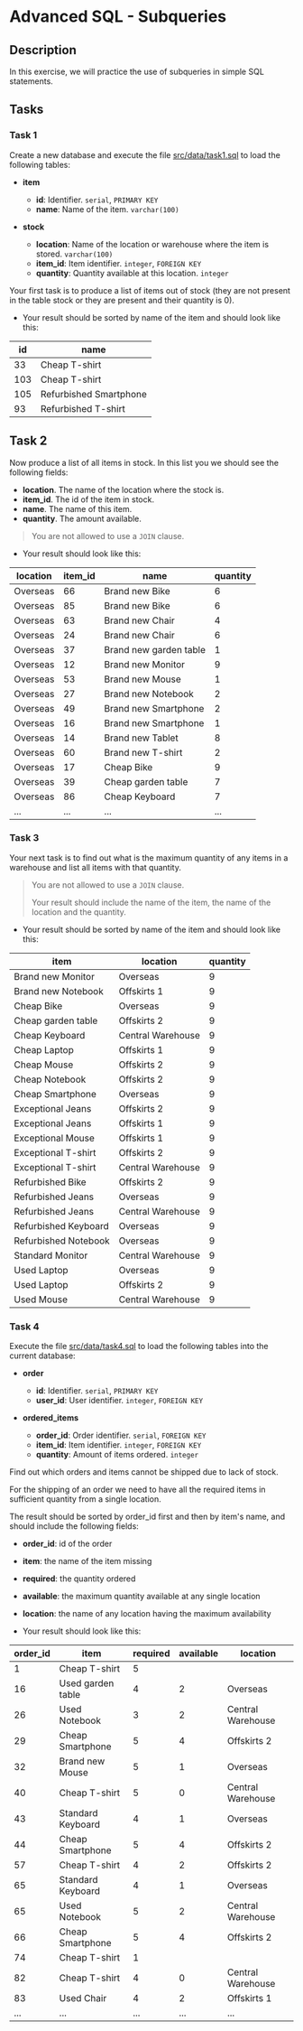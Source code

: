 # Advanced SQL - Subqueries

## Description

In this exercise, we will practice the use of subqueries in simple SQL statements.

##

## Tasks

###

### Task 1

Create a new database and execute the file [src/data/task1.sql](src/data/task1.sql) to load the following tables:

- **item**

    - **id**: Identifier. `serial`, `PRIMARY KEY`
    - **name**: Name of the item. `varchar(100)`

- **stock**

    - **location**: Name of the location or warehouse where the item is stored. `varchar(100)`
    - **item_id**: Item identifier. `integer`, `FOREIGN KEY`
    - **quantity**: Quantity available at this location. `integer`

Your first task is to produce a list of items out of stock (they are not present in the table stock or they are present and their quantity is 0).

- Your result should be sorted by name of the item and should look like this:

| id  | name                   |
|-----|------------------------|
| 33  | Cheap T-shirt          |
| 103 | Cheap T-shirt          |
| 105 | Refurbished Smartphone |
| 93  | Refurbished T-shirt    |


##

## Task 2

Now produce a list of all items in stock. In this list you we should see the following fields:

- **location**. The name of the location where the stock is.
- **item_id**. The id of the item in stock.
- **name**. The name of this item.
- **quantity**. The amount available.

> You are not allowed to use a `JOIN` clause.

- Your result should look like this:

| location | item_id | name                   | quantity |
|----------|---------|------------------------|----------|
| Overseas | 66      | Brand new Bike         | 6        |
| Overseas | 85      | Brand new Bike         | 6        |
| Overseas | 63      | Brand new Chair        | 4        |
| Overseas | 24      | Brand new Chair        | 6        |
| Overseas | 37      | Brand new garden table | 1        |
| Overseas | 12      | Brand new Monitor      | 9        |
| Overseas | 53      | Brand new Mouse        | 1        |
| Overseas | 27      | Brand new Notebook     | 2        |
| Overseas | 49      | Brand new Smartphone   | 2        |
| Overseas | 16      | Brand new Smartphone   | 1        |
| Overseas | 14      | Brand new Tablet       | 8        |
| Overseas | 60      | Brand new T-shirt      | 2        |
| Overseas | 17      | Cheap Bike             | 9        |
| Overseas | 39      | Cheap garden table     | 7        |
| Overseas | 86      | Cheap Keyboard         | 7        |
| ...      | ...     | ...                    | ...      |


###

### Task 3

Your next task is to find out what is the maximum quantity of any items in a warehouse and list all items with that quantity.

> You are not allowed to use a `JOIN` clause.
>
> Your result should include the name of the item, the name of the location and the quantity.

- Your result should be sorted by name of the item and should look like this:

| item                 | location          | quantity |
|----------------------|-------------------|----------|
| Brand new Monitor    | Overseas          | 9        |
| Brand new Notebook   | Offskirts 1       | 9        |
| Cheap Bike           | Overseas          | 9        |
| Cheap garden table   | Offskirts 2       | 9        |
| Cheap Keyboard       | Central Warehouse | 9        |
| Cheap Laptop         | Offskirts 1       | 9        |
| Cheap Mouse          | Offskirts 2       | 9        |
| Cheap Notebook       | Offskirts 2       | 9        |
| Cheap Smartphone     | Overseas          | 9        |
| Exceptional Jeans    | Offskirts 2       | 9        |
| Exceptional Jeans    | Offskirts 1       | 9        |
| Exceptional Mouse    | Offskirts 1       | 9        |
| Exceptional T-shirt  | Offskirts 2       | 9        |
| Exceptional T-shirt  | Central Warehouse | 9        |
| Refurbished Bike     | Offskirts 2       | 9        |
| Refurbished Jeans    | Overseas          | 9        |
| Refurbished Jeans    | Central Warehouse | 9        |
| Refurbished Keyboard | Overseas          | 9        |
| Refurbished Notebook | Overseas          | 9        |
| Standard Monitor     | Central Warehouse | 9        |
| Used Laptop          | Overseas          | 9        |
| Used Laptop          | Offskirts 2       | 9        |
| Used Mouse           | Central Warehouse | 9        |

###

### Task 4

Execute the file [src/data/task4.sql](src/data/task4.sql) to load the following tables into the current database:

- **order**

    - **id**: Identifier. `serial`, `PRIMARY KEY`
    - **user_id**: User identifier. `integer`, `FOREIGN KEY`

- **ordered_items**

    - **order_id**: Order identifier. `serial`, `FOREIGN KEY`
    - **item_id**: Item identifier. `integer`, `FOREIGN KEY`
    - **quantity**: Amount of items ordered. `integer`


Find out which orders and items cannot be shipped due to lack of stock.

For the shipping of an order we need to have all the required items in sufficient quantity from a single location.

The result should be sorted by order_id first and then by item's name, and should include the following fields:

- **order_id**: id of the order
- **item**: the name of the item missing
- **required**: the quantity ordered
- **available**: the maximum quantity available at any single location
- **location**: the name of any location having the maximum availability

- Your result should look like this:

| order_id | item              | required | available | location          |
|----------|-------------------|----------|-----------|-------------------|
| 1        | Cheap T-shirt     | 5        |           |                   |
| 16       | Used garden table | 4        | 2         | Overseas          |
| 26       | Used Notebook     | 3        | 2         | Central Warehouse |
| 29       | Cheap Smartphone  | 5        | 4         | Offskirts 2       |
| 32       | Brand new Mouse   | 5        | 1         | Overseas          |
| 40       | Cheap T-shirt     | 5        | 0         | Central Warehouse |
| 43       | Standard Keyboard | 4        | 1         | Overseas          |
| 44       | Cheap Smartphone  | 5        | 4         | Offskirts 2       |
| 57       | Cheap T-shirt     | 4        | 2         | Offskirts 2       |
| 65       | Standard Keyboard | 4        | 1         | Overseas          |
| 65       | Used Notebook     | 5        | 2         | Central Warehouse |
| 66       | Cheap Smartphone  | 5        | 4         | Offskirts 2       |
| 74       | Cheap T-shirt     | 1        |           |                   |
| 82       | Cheap T-shirt     | 4        | 0         | Central Warehouse |
| 83       | Used Chair        | 4        | 2         | Offskirts 1       |
| ...      | ...               | ...      | ...       | ...               |
